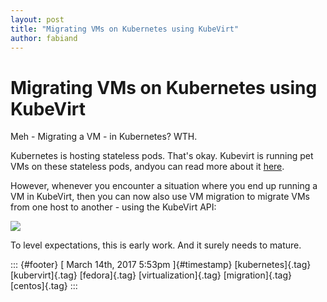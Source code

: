 ```yaml
---
layout: post
title: "Migrating VMs on Kubernetes using KubeVirt"
author: fabiand
---
```



Migrating VMs on Kubernetes using KubeVirt
==========================================

Meh - Migrating a VM - in Kubernetes? WTH.

Kubernetes is hosting stateless pods. That's okay. Kubevirt is running
pet VMs on these stateless pods, andyou can read more about it
[here](http://kubevirt.io).

However, whenever you encounter a situation where you end up running a
VM in KubeVirt, then you can now also use VM migration to migrate VMs
from one host to another - using the KubeVirt API:

[![](https://asciinema.org/a/107166.png)](https://asciinema.org/a/107166)

To level expectations, this is early work. And it surely needs to
mature.

::: {#footer}
[ March 14th, 2017 5:53pm ]{#timestamp} [kubernetes]{.tag}
[kubervirt]{.tag} [fedora]{.tag} [virtualization]{.tag}
[migration]{.tag} [centos]{.tag}
:::
